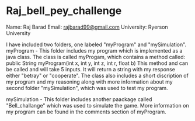 # Raj_bell_pey_challenge

Name: Raj Barad
Email: rajbarad99@gmail.com
University: Ryerson University

I have included two folders, one labeled "myProgram" and "mySimulation".
myProgram - This folder includes my program which is implemented as a java class. The class is called myProgam, which contains 
            a method called: public String myProgram(int x, int y, int z, int r, float b)
            This method and can be called and will take 5 inputs. It will return a string with my response either "betray" 
            or "cooperate".
            The class also includes a short discription of my program and my reasoning along with more information about my
            second folder "mySimulation", which was used to test my program.

mySimulation  - This folder includes another paackage called "Bell_challange" which was used to simulate the game. More 
                information on my program can be found in the comments section of myProgram.
           
       
            
